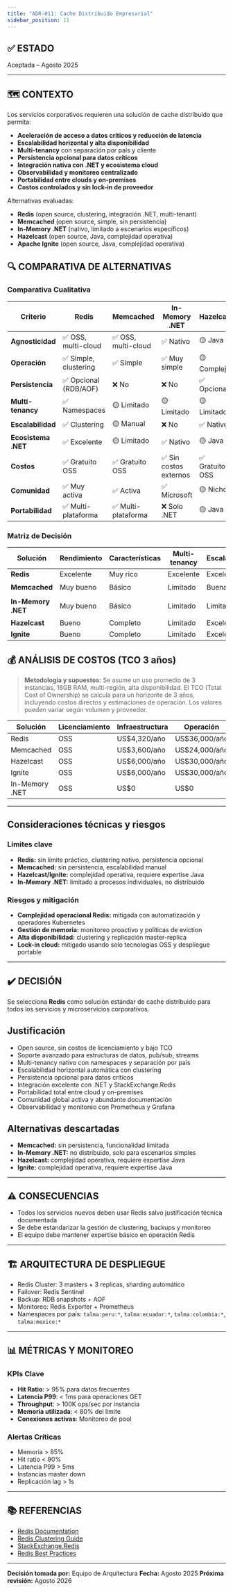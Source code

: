 ```yaml
---
title: "ADR-011: Cache Distribuido Empresarial"
sidebar_position: 11
---
```


## ✅ ESTADO

Aceptada – Agosto 2025

---

## 🗺️ CONTEXTO

Los servicios corporativos requieren una solución de cache distribuido que permita:

- **Aceleración de acceso a datos críticos y reducción de latencia**
- **Escalabilidad horizontal y alta disponibilidad**
- **Multi-tenancy** con separación por país y cliente
- **Persistencia opcional para datos críticos**
- **Integración nativa con .NET y ecosistema cloud**
- **Observabilidad y monitoreo centralizado**
- **Portabilidad entre clouds y on-premises**
- **Costos controlados y sin lock-in de proveedor**

Alternativas evaluadas:

- **Redis** (open source, clustering, integración .NET, multi-tenant)
- **Memcached** (open source, simple, sin persistencia)
- **In-Memory .NET** (nativo, limitado a escenarios específicos)
- **Hazelcast** (open source, Java, complejidad operativa)
- **Apache Ignite** (open source, Java, complejidad operativa)

## 🔍 COMPARATIVA DE ALTERNATIVAS

### Comparativa Cualitativa

| Criterio              | Redis | Memcached | In-Memory .NET | Hazelcast | Ignite |
|----------------------|-------|-----------|---------------|-----------|--------|
| **Agnosticidad**     | ✅ OSS, multi-cloud | ✅ OSS, multi-cloud | ✅ Nativo | 🟡 Java | 🟡 Java |
| **Operación**        | ✅ Simple, clustering | ✅ Simple | ✅ Muy simple | 🟡 Complejo | 🟡 Complejo |
| **Persistencia**     | ✅ Opcional (RDB/AOF) | ❌ No | ❌ No | ✅ Opcional | ✅ Opcional |
| **Multi-tenancy**    | ✅ Namespaces | 🟡 Limitado | 🟡 Limitado | 🟡 Limitado | 🟡 Limitado |
| **Escalabilidad**    | ✅ Clustering | 🟡 Manual | ❌ No | ✅ Nativo | ✅ Nativo |
| **Ecosistema .NET**  | ✅ Excelente | 🟡 Limitado | ✅ Nativo | 🟡 Java | 🟡 Java |
| **Costos**           | ✅ Gratuito OSS | ✅ Gratuito OSS | ✅ Sin costos externos | ✅ Gratuito OSS | ✅ Gratuito OSS |
| **Comunidad**        | ✅ Muy activa | ✅ Activa | ✅ Microsoft | 🟡 Nicho | 🟡 Nicho |
| **Portabilidad**     | ✅ Multi-plataforma | ✅ Multi-plataforma | ❌ Solo .NET | 🟡 Java | 🟡 Java |

### Matriz de Decisión

| Solución         | Rendimiento | Características | Multi-tenancy | Escalabilidad | Recomendación         |
|------------------|-------------|----------------|---------------|---------------|-----------------------|
| **Redis**        | Excelente   | Muy rico       | Excelente     | Excelente     | ✅ **Seleccionada**    |
| **Memcached**    | Muy bueno   | Básico         | Limitado      | Buena         | 🟡 Alternativa         |
| **In-Memory .NET** | Muy bueno | Básico         | Limitado      | Limitada      | 🟡 Casos específicos   |
| **Hazelcast**    | Bueno       | Completo       | Limitado      | Excelente     | ❌ Descartada          |
| **Ignite**       | Bueno       | Completo       | Limitado      | Excelente     | ❌ Descartada          |

## 💰 ANÁLISIS DE COSTOS (TCO 3 años)

> **Metodología y supuestos:** Se asume un uso promedio de 3 instancias, 16GB RAM, multi-región, alta disponibilidad. El TCO (Total Cost of Ownership) se calcula para un horizonte de 3 años, incluyendo costos directos y estimaciones de operación. Los valores pueden variar según volumen y proveedor.

| Solución         | Licenciamiento | Infraestructura | Operación      | TCO 3 años   |
|------------------|---------------|----------------|---------------|--------------|
| Redis            | OSS           | US$4,320/año   | US$36,000/año | US$120,960   |
| Memcached        | OSS           | US$3,600/año   | US$24,000/año | US$82,800    |
| Hazelcast        | OSS           | US$6,000/año   | US$30,000/año | US$108,000   |
| Ignite           | OSS           | US$6,000/año   | US$30,000/año | US$108,000   |
| In-Memory .NET   | OSS           | US$0           | US$0          | US$0         |

---

## Consideraciones técnicas y riesgos

### Límites clave

- **Redis:** sin límite práctico, clustering nativo, persistencia opcional
- **Memcached:** sin persistencia, escalabilidad manual
- **Hazelcast/Ignite:** complejidad operativa, requiere expertise Java
- **In-Memory .NET:** limitado a procesos individuales, no distribuido

### Riesgos y mitigación

- **Complejidad operacional Redis:** mitigada con automatización y operadores Kubernetes
- **Gestión de memoria:** monitoreo proactivo y políticas de eviction
- **Alta disponibilidad:** clustering y replicación master-replica
- **Lock-in cloud:** mitigado usando solo tecnologías OSS y despliegue portable

---

## ✔️ DECISIÓN

Se selecciona **Redis** como solución estándar de cache distribuido para todos los servicios y microservicios corporativos.

## Justificación

- Open source, sin costos de licenciamiento y bajo TCO
- Soporte avanzado para estructuras de datos, pub/sub, streams
- Multi-tenancy nativo con namespaces y separación por país
- Escalabilidad horizontal automática con clustering
- Persistencia opcional para datos críticos
- Integración excelente con .NET y StackExchange.Redis
- Portabilidad total entre cloud y on-premises
- Comunidad global activa y abundante documentación
- Observabilidad y monitoreo con Prometheus y Grafana

## Alternativas descartadas

- **Memcached:** sin persistencia, funcionalidad limitada
- **In-Memory .NET:** no distribuido, solo para escenarios simples
- **Hazelcast:** complejidad operativa, requiere expertise Java
- **Ignite:** complejidad operativa, requiere expertise Java

---

## ⚠️ CONSECUENCIAS

- Todos los servicios nuevos deben usar Redis salvo justificación técnica documentada
- Se debe estandarizar la gestión de clustering, backups y monitoreo
- El equipo debe mantener expertise básico en operación Redis

---

## 🏗️ ARQUITECTURA DE DESPLIEGUE

- Redis Cluster: 3 masters + 3 replicas, sharding automático
- Failover: Redis Sentinel
- Backup: RDB snapshots + AOF
- Monitoreo: Redis Exporter + Prometheus
- Namespaces por país: `talma:peru:*`, `talma:ecuador:*`, `talma:colombia:*`, `talma:mexico:*`

---

## 📊 MÉTRICAS Y MONITOREO

### KPIs Clave

- **Hit Ratio**: > 95% para datos frecuentes
- **Latencia P99**: < 1ms para operaciones GET
- **Throughput**: > 100K ops/sec por instancia
- **Memoria utilizada**: < 80% del límite
- **Conexiones activas**: Monitoreo de pool

### Alertas Críticas

- Memoria > 85%
- Hit ratio < 90%
- Latencia P99 > 5ms
- Instancias master down
- Replicación lag > 1s

---

## 📚 REFERENCIAS

- [Redis Documentation](https://redis.io/documentation)
- [Redis Clustering Guide](https://redis.io/docs/manual/scaling/)
- [StackExchange.Redis](https://github.com/StackExchange/StackExchange.Redis)
- [Redis Best Practices](https://redis.io/docs/manual/clients-guide/)

---

**Decisión tomada por:** Equipo de Arquitectura
**Fecha:** Agosto 2025
**Próxima revisión:** Agosto 2026
